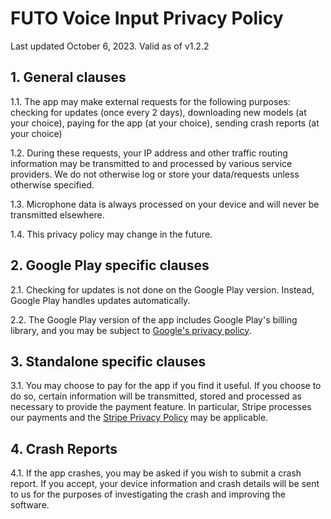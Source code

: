 FUTO Voice Input Privacy Policy
===============================

Last updated October 6, 2023. Valid as of v1.2.2

1\. General clauses
-------------------

1.1. The app may make external requests for the following purposes: checking for updates (once every 2 days), downloading new models (at your choice), paying for the app (at your choice), sending crash reports (at your choice)

1.2. During these requests, your IP address and other traffic routing information may be transmitted to and processed by various service providers. We do not otherwise log or store your data/requests unless otherwise specified.

1.3. Microphone data is always processed on your device and will never be transmitted elsewhere.

1.4. This privacy policy may change in the future.

2\. Google Play specific clauses
--------------------------------

2.1. Checking for updates is not done on the Google Play version. Instead, Google Play handles updates automatically.

2.2. The Google Play version of the app includes Google Play's billing library, and you may be subject to [Google's privacy policy](https://policies.google.com/privacy).

3\. Standalone specific clauses
-------------------------------

3.1. You may choose to pay for the app if you find it useful. If you choose to do so, certain information will be transmitted, stored and processed as necessary to provide the payment feature. In particular, Stripe processes our payments and the [Stripe Privacy Policy](https://stripe.com/privacy) may be applicable.

4\. Crash Reports
-----------------

4.1. If the app crashes, you may be asked if you wish to submit a crash report. If you accept, your device information and crash details will be sent to us for the purposes of investigating the crash and improving the software.